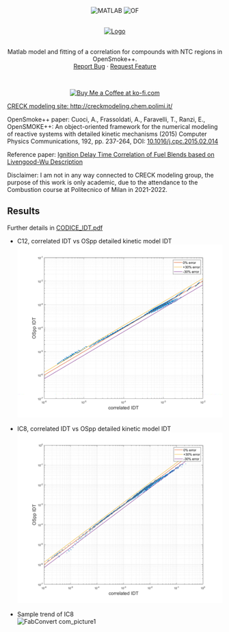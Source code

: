 <div align="center">

![MATLAB](https://img.shields.io/badge/MATLAB-e86e05?style=for-the-badge&logo=Octave&logoColor=white)
![OF](https://img.shields.io/badge/OPENSMOKE++-3138c1.svg?&style=for-the-badge&logo=OPENFOAM&logoColor=white)

</div>

<!-- PROJECT LOGO -->
<br />
<div align="center">
  <a href="https://github.com/sommaa/IDT_OSpp">
    <img src="https://user-images.githubusercontent.com/120776791/224352353-c3898792-888c-4296-bcc9-b2ccedbe656a.png"
 alt="Logo" width="350" height="60">

  </a>
  <br />
  <br />
  <p align="center">
    Matlab model and fitting of a correlation for compounds with NTC regions in OpenSmoke++. 
    <br />
    <a href="https://github.com/sommaa/IDT_OSpp/issues">Report Bug</a>
    ·
    <a href="https://github.com/sommaa/IDT_OSpp/issues">Request Feature</a>
  </p>
</div>
<br />
   
<div align="center">

<a href='https://ko-fi.com/sommaa' target='_blank'><img height='35' style='border:0px;height:46px;' src='https://az743702.vo.msecnd.net/cdn/kofi3.png?v=0' border='0' alt='Buy Me a Coffee at ko-fi.com' />

</div>

CRECK modeling site: http://creckmodeling.chem.polimi.it/

OpenSmoke++ paper: Cuoci, A., Frassoldati, A., Faravelli, T., Ranzi, E., OpenSMOKE++: An object-oriented framework for the numerical modeling of reactive systems with detailed kinetic mechanisms (2015) Computer Physics Communications, 192, pp. 237-264, DOI: [10.1016/j.cpc.2015.02.014](https://www.sciencedirect.com/science/article/abs/pii/S0010465515000715?via%3Dihub)

Reference paper: [Ignition Delay Time Correlation of Fuel Blends
based on Livengood-Wu Description](https://repository.kaust.edu.sa/bitstream/handle/10754/625741/Ignition%20Delay%20Time%20Correlation%20-%20revised%20v3.pdf?sequence=1&isAllowed=n)

Disclaimer: I am not in any way connected to CRECK modeling group, the purpose of this work is only academic, due to the attendance to the Combustion course at Politecnico of Milan in 2021-2022.

## Results
Further details in [CODICE_IDT.pdf](https://github.com/sommaa/IDT_OSpp/blob/main/CODICE%20IDT.pdf)

* C12, correlated IDT vs OSpp detailed kinetic model IDT 
![alt text](https://github.com/sommaa/IDT_OSpp/blob/main/README_img/errore%20C12.bmp)

* IC8, correlated IDT vs OSpp detailed kinetic model IDT 
![alt text](https://github.com/sommaa/IDT_OSpp/blob/main/README_img/errore%20ic8.bmp)

* Sample trend of IC8 <br />
![FabConvert com_picture1](https://user-images.githubusercontent.com/120776791/209365652-193aeed4-1596-4cbe-920a-f517782098b8.png)
